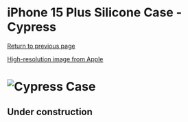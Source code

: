 # iPhone 15 Plus Silicone Case - Cypress

[Return to previous page](/iphone_15)

[High-resolution image from Apple](https://store.storeimages.cdn-apple.com/8756/as-images.apple.com/is//MT183?wid=4500&hei=4500&fmt=png)

# ![Cypress Case](/everyphone/MT183.png)

## Under construction
